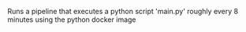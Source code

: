 Runs a pipeline that executes a python script 'main.py' roughly every 8 minutes using the python docker image
